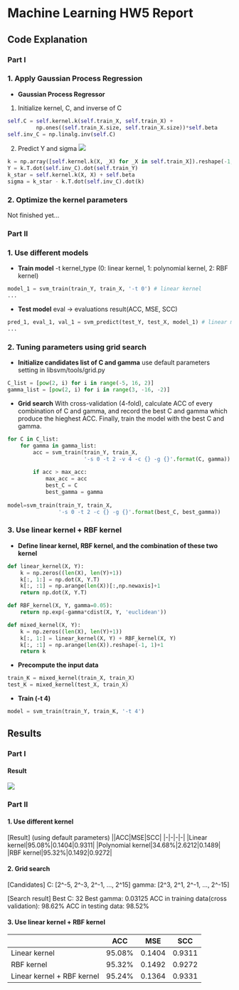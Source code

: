 # Machine Learning HW5 Report
## Code Explanation
### Part I
### 1. Apply Gaussian Process Regression

* **Gaussian Process Regressor**
1. Initialize kernel, C, and inverse of C
```python
self.C = self.kernel.k(self.train_X, self.train_X) + 
         np.ones((self.train_X.size, self.train_X.size))*self.beta
self.inv_C = np.linalg.inv(self.C)
```
2. Predict Y and sigma
![](https://i.imgur.com/GSgTEmm.png)

```python
k = np.array([self.kernel.k(X, _X) for _X in self.train_X]).reshape(-1, 1)
Y = k.T.dot(self.inv_C).dot(self.train_Y)
k_star = self.kernel.k(X, X) + self.beta
sigma = k_star - k.T.dot(self.inv_C).dot(k)
```
### 2. Optimize the kernel parameters
Not finished yet...

### Part II
### 1. Use different models
* **Train model** 
-t kernel_type (0: linear kernel, 1: polynomial kernel, 2: RBF kernel)
```python
model_1 = svm_train(train_Y, train_X, '-t 0') # linear kernel
...
```
* **Test model**
eval -> evaluations result(ACC, MSE, SCC)
```python
pred_1, eval_1, val_1 = svm_predict(test_Y, test_X, model_1) # linear model
...
```
### 2. Tuning parameters using grid search
* **Initialize candidates list of C and gamma**
use default parameters setting in libsvm/tools/grid.py
```python
C_list = [pow(2, i) for i in range(-5, 16, 2)]
gamma_list = [pow(2, i) for i in range(3, -16, -2)]
```
* **Grid search**
With cross-validation (4-fold), calculate ACC of every combination of C and gamma, and record the best C and gamma which produce the hieghest ACC. Finally, train the model with the best C and gamma.
```python
for C in C_list:
    for gamma in gamma_list:
        acc = svm_train(train_Y, train_X, 
                        '-s 0 -t 2 -v 4 -c {} -g {}'.format(C, gamma))
        
        if acc > max_acc:
            max_acc = acc
            best_C = C
            best_gamma = gamma
            
model=svm_train(train_Y, train_X, 
                '-s 0 -t 2 -c {} -g {}'.format(best_C, best_gamma))
```
### 3. Use linear kernel + RBF kernel
* **Define linear kernel, RBF kernel, and the combination of these two kernel**
```python
def linear_kernel(X, Y):
    k = np.zeros((len(X), len(Y)+1))
    k[:, 1:] = np.dot(X, Y.T)
    k[:, :1] = np.arange(len(X))[:,np.newaxis]+1
    return np.dot(X, Y.T)

def RBF_kernel(X, Y, gamma=0.05):
    return np.exp(-gamma*cdist(X, Y, 'euclidean'))

def mixed_kernel(X, Y):
    k = np.zeros((len(X), len(Y)+1))
    k[:, 1:] = linear_kernel(X, Y) + RBF_kernel(X, Y)
    k[:, :1] = np.arange(len(X)).reshape(-1, 1)+1
    return k
```
* **Precompute the input data**
```python
train_K = mixed_kernel(train_X, train_X)
test_K = mixed_kernel(test_X, train_X)
```
* **Train (-t 4)**
```python
model = svm_train(train_Y, train_K, '-t 4')
```

## Results
### Part I
#### Result
![](https://i.imgur.com/NZXq9r8.png)

### Part II
#### 1. Use different kernel
[Result] (using default parameters)
||ACC|MSE|SCC|
|-|-|-|-|
|Linear kernel|95.08%|0.1404|0.9311|
|Polynomial kernel|34.68%|2.6212|0.1489|
|RBF kernel|95.32%|0.1492|0.9272|
#### 2. Grid search
[Candidates]
C: [2^-5, 2^-3, 2^-1, ..., 2^15]
gamma: [2^3, 2^1, 2^-1, ..., 2^-15]

[Search result]
Best C: 32
Best gamma: 0.03125
ACC in training data(cross validation): 98.62%
ACC in testing data: 98.52%
#### 3. Use linear kernel + RBF kernel
||ACC|MSE|SCC|
|-|-|-|-|
|Linear kernel|95.08%|0.1404|0.9311|
|RBF kernel|95.32%|0.1492|0.9272|
|Linear kernel + RBF kernel|95.24%|0.1364|0.9331|